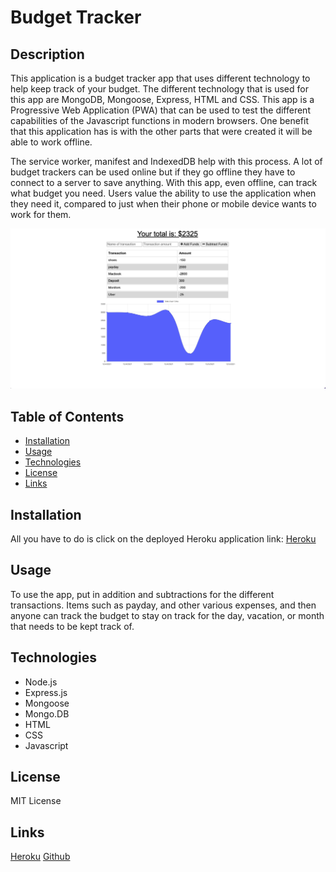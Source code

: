 # Budget Tracker

## Description

This application is a budget tracker app that uses different technology to help keep track of your budget. The different technology that is used for this app are MongoDB, Mongoose, Express, HTML and CSS. This app is a Progressive Web Application (PWA) that can be used to test the different capabilities of the Javascript functions in modern browsers. One benefit that this application has is with the other parts that were created it will be able to work offline.

The service worker, manifest and IndexedDB help with this process. A lot of budget trackers can be used online but if they go offline they have to connect to a server to save anything. With this app, even offline, can track what budget you need. Users value the ability to use the application when they need it, compared to just when their phone or mobile device wants to work for them. 


![Screenshot](./assets/images/Budget.png)

## Table of Contents

* [Installation](#installation)
* [Usage](#usage)
* [Technologies](#technologies)
* [License](#license)
* [Links](#links)

## Installation

All you have to do is click on the deployed Heroku application link: [Heroku](https://sleepy-coast-92190.herokuapp.com/)

## Usage

To use the app, put in addition and subtractions for the different transactions. Items such as payday, and other various expenses, and then anyone can track the budget to stay on track for the day, vacation, or month that needs to be kept track of. 

## Technologies

- Node.js
- Express.js
- Mongoose
- Mongo.DB
- HTML
- CSS
- Javascript

## License

MIT License

## Links

[Heroku](https://sleepy-coast-92190.herokuapp.com/)
[Github](https://github.com/smurphy7326/budget-tracker)
